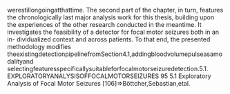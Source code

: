 werestillongoingatthattime.
The second part of the chapter, in turn, features the chronologically last major analysis
work for this thesis, building upon the experiences of the other research conducted in the
meantime. It investigates the feasibility of a detector for focal motor seizures both in an in-
dividualized context and across patients. To that end, the presented methodology modifies
theexistingdetectionpipelinefromSection4.1,addingbloodvolumepulseasamodalityand
selectingfeaturesspecificallysuitableforfocalmotorseizuredetection.5.1. EXPLORATORYANALYSISOFFOCALMOTORSEIZURES 95
5.1 Exploratory Analysis of Focal Motor Seizures
[106]⇒Böttcher,Sebastian,etal.